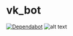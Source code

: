 # vk_bot
[![Dependabot](https://badgen.net/badge/Dependabot/enabled/blue?icon=dependabot)](https://dependabot.com/)
![alt text](https://sun9-33.userapi.com/impf/Ph6h3y9xmTlgqTQ4vvNyBicTTzvEwdXrIrNzUg/CAQsBcvEzNQ.jpg?size=367x345&quality=96&proxy=1&sign=3d3b80db614a0cd1406bccbb645ae2a3&type=album)​
